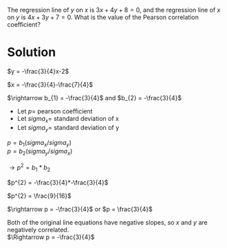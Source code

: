 The regression line of $y$ on $x$ is $3x + 4y + 8 = 0$, and the regression line of $x$ on $y$ is $4x + 3y + 7 = 0$. What is the value of the Pearson correlation coefficient?

# Solution

$y = -\frac{3}{4}x-2$  

$x = -\frac{3}{4}-\frac{7}{4}$  

$\rightarrow b_{1} = -\frac{3}{4}$ and $b_{2} = -\frac{3}{4}$

* Let $p =$ pearson coefficient  
* Let $sigma_x =$ standard deviation of x  
* Let $sigma_y =$ standard deviation of y  

$p = b_{1}(sigma_x/sigma_y)$  
$p = b_{2}(sigma_y/sigma_x)$  

$\rightarrow p^{2} = b_{1}*b_{2}$  

$p^{2} = -\frac{3}{4}*-\frac{3}{4}$  

$p^{2} = \frac{9}{16}$  

$\rightarrow p = -\frac{3}{4}$ or $p = \frac{3}{4}$

Both of the original line equations have negative slopes, so $x$ and $y$ are negatively correlated.  
$\Rightarrow p = -\frac{3}{4}$